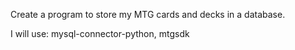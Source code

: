 Create a program to store my MTG cards and decks in a database.

I will use: 
mysql-connector-python,
mtgsdk
